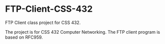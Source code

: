# FTP-Client-CSS-432
FTP Client class project for CSS 432.

The project is for CSS 432 Computer Networking.
The FTP client program is based on RFC959.

